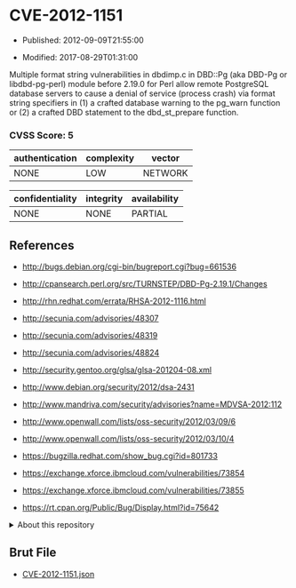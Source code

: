 # CVE-2012-1151

- Published: 2012-09-09T21:55:00

- Modified: 2017-08-29T01:31:00

Multiple format string vulnerabilities in dbdimp.c in DBD::Pg (aka DBD-Pg or libdbd-pg-perl) module before 2.19.0 for Perl allow remote PostgreSQL database servers to cause a denial of service (process crash) via format string specifiers in (1) a crafted database warning to the pg_warn function or (2) a crafted DBD statement to the dbd_st_prepare function.

### CVSS Score: **5**

| authentication | complexity | vector |
| --- | --- | --- |
| NONE | LOW | NETWORK |

| confidentiality | integrity | availability |
| --- | --- | --- |
| NONE | NONE | PARTIAL |

## References

* http://bugs.debian.org/cgi-bin/bugreport.cgi?bug=661536

* http://cpansearch.perl.org/src/TURNSTEP/DBD-Pg-2.19.1/Changes

* http://rhn.redhat.com/errata/RHSA-2012-1116.html

* http://secunia.com/advisories/48307

* http://secunia.com/advisories/48319

* http://secunia.com/advisories/48824

* http://security.gentoo.org/glsa/glsa-201204-08.xml

* http://www.debian.org/security/2012/dsa-2431

* http://www.mandriva.com/security/advisories?name=MDVSA-2012:112

* http://www.openwall.com/lists/oss-security/2012/03/09/6

* http://www.openwall.com/lists/oss-security/2012/03/10/4

* https://bugzilla.redhat.com/show_bug.cgi?id=801733

* https://exchange.xforce.ibmcloud.com/vulnerabilities/73854

* https://exchange.xforce.ibmcloud.com/vulnerabilities/73855

* https://rt.cpan.org/Public/Bug/Display.html?id=75642

<details>
<summary>About this repository</summary> 

  This repository is part of the project [Live Hack CVE](https://github.com/Live-Hack-CVE). Main website can be found [www.live-hack.org](https://www.live-hack.org) 
  
  Made by [Sn0wAlice](https://github.com/Sn0wAlice) for the people that care about security and need to have a feed of the latest CVEs. Hope you enjoy it, don't forget to star the repo and follow me on [Twitter](https://twitter.com/Sn0wAlice) and [Github](https://github.com/Sn0wAlice). And that is my [personnal website](https://www.alice-snow.me/)

  - [Home Page](https://github.com/Live-Hack-CVE)
  - [Framework](https://github.com/Live-Hack-CVE/cve-framework)
  - [CVE database](https://github.com/Live-Hack-CVE/full_database)
  - [Changelog](https://github.com/Live-Hack-CVE/Changelog)
</details>

## Brut File

* [CVE-2012-1151.json](https://raw.githubusercontent.com/Live-Hack-CVE/full_database/main/cves/2012/CVE-2012-1151.json)

